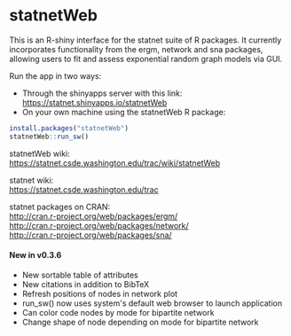 statnetWeb
==========

This is an R-shiny interface for the statnet suite of R packages. It currently incorporates functionality from the ergm, network and sna packages, allowing users to fit and assess exponential random graph models via GUI.

Run the app in two ways:  
* Through the shinyapps server with this link: https://statnet.shinyapps.io/statnetWeb  
* On your own machine using the statnetWeb R package:
```r
install.packages("statnetWeb")
statnetWeb::run_sw()
```

statnetWeb wiki:  
https://statnet.csde.washington.edu/trac/wiki/statnetWeb

statnet wiki:  
https://statnet.csde.washington.edu/trac 

statnet packages on CRAN:  
http://cran.r-project.org/web/packages/ergm/  
http://cran.r-project.org/web/packages/network/  
http://cran.r-project.org/web/packages/sna/

#### New in v0.3.6

* New sortable table of attributes
* New citations in addition to BibTeX
* Refresh positions of nodes in network plot
* run_sw() now uses system's default web browser to launch application
* Can color code nodes by mode for bipartite network
* Change shape of node depending on mode for bipartite network
